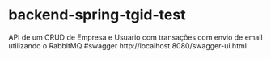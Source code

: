 # backend-spring-tgid-test
API de um CRUD de Empresa e Usuario com transações com envio de email utilizando o RabbitMQ
#swagger
http://localhost:8080/swagger-ui.html
